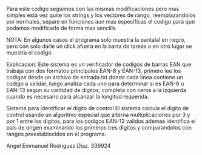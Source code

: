 Para este codigo seguimos con las mismas modificaciones pero mas simples
esta vez quite los strings y los vectores de rango, reemplazandolos por normales,
separe en funciones aun mas especificas el codigo para que podamos modificarlo de forma
mas sencilla


NOTA: 
En algunos casos el programa solo muestra la pantalal en negro, pero con solo darle un click afuera en la barra de tareas
o en otro lugar se muestra el codigo

Explicacion:
Este sistema es un verificador de codigos de barras EAN que trabaja con dos formatos principales EAN-8 y EAN-13,
primero lee los codigos desde un archivo de entrada txt donde cada linea contiene un codigo a validar,
luego analiza cada uno para determinar si es EAN-8 u EAN-13 segun su cantidad de digitos, 
completa con ceros a la izquierda cuando es necesario para alcanzar la longitud requerida.

Sistema para identificar el digito de control
El sistema calcula el digito de control usando un algoritmo especial que alterna multiplicaciones por 3 y por 1 entre los digitos, 
para los codigos EAN-13 validos ademas identifica el pais de origen examinando los primeros tres digitos y comparandolos con rangos preestablecidos en el programa.

Angel Emmanuel Rodriguez Diaz.
339924